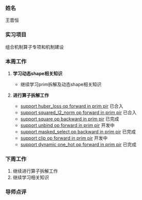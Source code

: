 ### 姓名
王晋恒

### 实习项目
组合机制算子专项和机制建设

### 本周工作

1. **学习动态shape相关知识**

	* 继续学习prim拆解及动态shape相关知识

2. **进行算子拆解工作** 
    * [support huber_loss op forward in prim pir](https://github.com/PaddlePaddle/Paddle/pull/64425) 已合入
	* [support squared_l2_norm op forward in prim pir](https://github.com/PaddlePaddle/Paddle/pull/64498) 已合入
	* [support square op backward in prim pir](https://github.com/PaddlePaddle/Paddle/pull/64381) 已完成
	* [support unbind op forward in prim pir](https://github.com/PaddlePaddle/Paddle/pull/64430) 开发中
	* [support masked_select op backward in prim pir](https://github.com/PaddlePaddle/Paddle/pull/64036) 已完成
	* [support clip op forward in prim pir](https://github.com/PaddlePaddle/Paddle/pull/64024) 开发中
	* [support dynamic one_hot op forward in prim pir](https://github.com/PaddlePaddle/Paddle/pull/64021) 已完成


### 下周工作

1. 继续进行算子拆解工作
2. 继续学习相关知识

### 导师点评